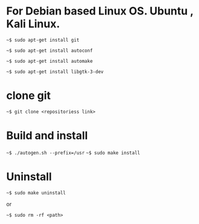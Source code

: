 # For Debian based Linux OS. Ubuntu , Kali Linux.

`~$ sudo apt-get install git`

`~$ sudo apt-get install autoconf`

`~$ sudo apt-get install automake`

`~$ sudo apt-get install libgtk-3-dev`

# clone git 

`~$ git clone <repositoriess link> `

# Build and install

`~$ ./autogen.sh --prefix=/usr`
`~$ sudo make install`

# Uninstall

`~$ sudo make uninstall`

or

`~$ sudo rm -rf <path>`
